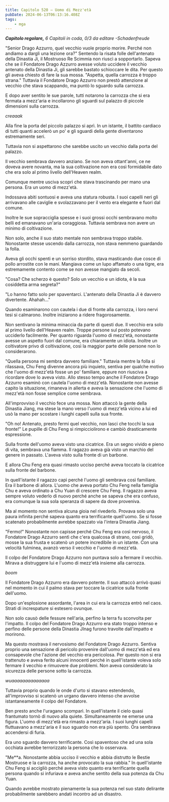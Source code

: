 ```yaml
---
title: Capitolo 520 – Uomo di Mezz'età
pubDate: 2024-06-13T06:13:16.408Z
tags:
    - mga
---
```



<em><strong>Capitolo regolare,</strong>
6 Capitoli in coda, 0/3
da editare
-Schadenfreude</em>


"Senior Drago Azzurro, quel vecchio vuole proprio morire. Perché non andiamo a dargli una lezione ora?" Sentendo la risata folle dell'antenato della Dinastia Ji, il Mostruoso Re Scimmia non riuscì a sopportarlo. Sapeva che se il Fondatore Drago Azzurro avesse voluto uccidere il vecchio antenato della Dinastia Ji, gli sarebbe bastato schioccare le dita. Per questo gli aveva chiesto di fare la sua mossa.
"Aspetta, quella carrozza è troppo strana." Tuttavia il Fondatore Drago Azzurro non prestò attenzione al vecchio che stava scappando, ma puntò lo sguardo sulla carrozza.


E dopo aver sentito le sue parole, tutti notarono la carrozza che si era fermata a mezz'aria e incollarono gli sguardi sul palazzo di piccole dimensioni sulla carrozza.


*creaaak*


Alla fine la porta del piccolo palazzo si aprì. In un istante, il battito cardiaco di tutti quanti accelerò un po' e gli sguardi della gente diventarono estremamente seri.


Tuttavia non si aspettarono che sarebbe uscito un vecchio dalla porta del palazzo.


Il vecchio sembrava davvero anziano. Se non aveva ottant'anni, ce ne doveva avere novanta, ma la sua coltivazione non era così formidabile dato che era solo al primo livello dell'Heaven realm.


Comunque mentre usciva scoprì che stava trascinando per mano una persona. Era un uomo di mezz'età.


Indossava abiti sontuosi e aveva una statura robusta. I suoi capelli neri gli arrivavano alle caviglie e svolazzavano per il vento era elegante e fuori dal comune.


Inoltre le sue sopracciglia spesse e i suoi grossi occhi sembravano molto belli ed emanavano un'aria coraggiosa. Tuttavia sembrava non avere un minimo di coltivazione.


Non solo, anche il suo stato mentale non sembrava troppo stabile. Nonostante stesse uscendo dalla carrozza, non stava nemmeno guardando la folla.


Aveva gli occhi spenti e un sorriso stordito, stava masticando due cosce di pollo arrostite con le mani. Mangiava come un lupo affamato o una tigre, era estremamente contento come se non avesse mangiato da secoli.


"Cosa? Che scherzo è questo? Solo un vecchio e un idiota, è la sua cosiddetta arma segreta?"


"Lo hanno fatto solo per spaventarci. L'antenato della Dinastia Ji è davvero divertente. Ahahah..."


Quando esaminarono con cautela i due di fronte alla carrozza, i loro nervi tesi si calmarono. Inoltre iniziarono a ridere fragorosamente.


Non sentivano la minima minaccia da parte di questi due. Il vecchio era solo al primo livello dell'Heaven realm. Troppe persone sul posto potevano ucciderlo facilmente.
Per quanto riguarda l'uomo di mezz'età, nonostante avesse un aspetto fuori dal comune, era chiaramente un idiota. Inoltre un coltivatore privo di coltivazione, così la maggior parte delle persone non lo considerarono.


"Quella persona mi sembra davvero familiare." Tuttavia mentre la folla si rilassava, Chu Feng divenne ancora più inquieto, sentiva per qualche motivo che l'uomo di mezz'età fosse un po' familiare, eppure non riusciva a ricordare dove lo aveva visto.
Allo stesso tempo anche il Fondatore Drago Azzurro esaminò con cautela l'uomo di mezz'età. Nonostante non avesse capito la situazione, rimaneva in allerta e aveva la sensazione che l'uomo di mezz'età non fosse semplice come sembrava.


All'improvviso il vecchio fece una mossa. Non attaccò la gente della Dinastia Jiang, ma stese la mano verso l'uomo di mezz'età vicino a lui ed usò la mano per scostare i lunghi capelli sulla sua fronte.


"Oh no! Antenato, presto fermi quel vecchio, non lasci che tocchi la sua fronte!" Le pupille di Chu Feng si rimpicciolirono e cambiò drasticamente espressione.


Sulla fronte dell'uomo aveva visto una cicatrice. Era un segno vivido e pieno di vita, sembrava una fiamma. Il ragazzo aveva già visto un marchio del genere in passato. L'aveva visto sulla fronte di un barbone.


E allora Chu Feng era quasi rimasto ucciso perché aveva toccato la cicatrice sulla fronte del barbone.


In quell'istante il ragazzo capì perché l'uomo gli sembrava così familiare. Era il barbone di allora. L'uomo che aveva portato Chu Feng nella famiglia Chu e aveva ordinato a Chu Yuan di crescere Chu Feng.
Il ragazzo aveva sempre voluto vederlo di nuovo perché anche se sapeva che era confuso, era comunque la sua sola speranza di sapere da dove proveniva.


Ma al momento non sentiva alcuna gioia nel rivederlo. Provava solo una paura infinita perché sapeva quanto era terrificante quell'uomo. Se si fosse scatenato probabilmente avrebbe spazzato via l'intera Dinastia Jiang.


"Fermo!" Nonostante non capisse perché Chu Feng era così nervoso, il Fondatore Drago Azzurro sentì che c'era qualcosa di strano, così gridò, mosse la sua frusta e scatenò un potere incredibile in un istante. Con una velocità fulminea, avanzò verso il vecchio e l'uomo di mezz'età.


Il colpo del Fondatore Drago Azzurro non puntava solo a fermare il vecchio. Mirava a distruggere lui e l'uomo di mezz'età insieme alla carrozza.


*boom*


Il Fondatore Drago Azzurro era davvero potente. Il suo attaccò arrivò quasi nel momento in cui il palmo stava per toccare la cicatrice sulla fronte dell'uomo.


Dopo un'esplosione assordante, l'area in cui era la carrozza entrò nel caos. Strati di increspature si estesero ovunque.


Non solo causò delle fessure nell'aria, perfino la terra fu sconvolta per l'impatto. Il colpo del Fondatore Drago Azzurro era stato troppo intenso e perfino delle persone della Dinastia JInag furono travolte dall'impatto e morirono.


Ma questo mostrava il nervosismo del Fondatore Drago Azzurro. Sentiva proprio una sensazione di pericolo provenire dall'uomo di mezz'età ed era consapevole che l'azione del vecchio era pericolosa.
Per questo non si era trattenuto e aveva ferito alcuni innocenti perché in quell'istante voleva solo fermare il vecchio e rimuovere due problemi. Non aveva considerato la sicurezza delle persone sotto la carrozza.


*wuaaaaaaaaaaaaaa*


Tuttavia proprio quando le onde d'urto si stavano estendendo, all'improvviso si scatenò un urgano davvero intenso che avvolse istantaneamente il colpo del Fondatore.


Ben presto anche l'uragano scomparì. In quell'istante il cielo quasi frantumato tornò di nuovo alla quiete. Simultaneamente ne emerse una figura.
L'uomo di mezz'età era rimasto a mezz'aria. I suoi lunghi capelli fluttuavano a mezz'aria e il suo sguardo non era più spento. Ora sembrava accendersi di furia.


Era uno sguardo davvero terrificante. Così spaventoso che ad una sola occhiata avrebbe terrorizzato la persona che lo osservava.


"Me**a. Nonostante abbia ucciso il vecchio e abbia distrutto le Bestie Mostruose e la carrozza, ha anche provocato la sua rabbia." In quell'istante Chu Feng si accigliò perché aveva visto quanto era terrificante quella persona quando si infuriava e aveva anche sentito della sua potenza da Chu Yuan.


Quando avrebbe mostrato pienamente la sua potenza nel suo stato delirante probabilmente sarebbero andati incontro ad un disastro.
                                


                                



